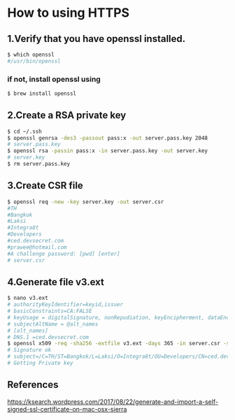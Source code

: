 # How to using HTTPS

## 1.Verify that you have openssl installed.
```bash
$ which openssl
#/usr/bin/openssl
```
### if not, install openssl using
```bash
$ brew install openssl
```

## 2.Create a RSA private key
```bash
$ cd ~/.ssh
$ openssl genrsa -des3 -passout pass:x -out server.pass.key 2048
# server.pass.key
$ openssl rsa -passin pass:x -in server.pass.key -out server.key
# server.key
$ rm server.pass.key
```
## 3.Create CSR file
```bash
$ openssl req -new -key server.key -out server.csr
#TH
#Bangkok
#Laksi
#Integra8t
#Developers
#ced.devsecret.com
#prawee@hotmail.com
#A challenge password: [pwd] [enter]
# server.csr
```

## 4.Generate file v3.ext
```bash
$ nano v3.ext
# authorityKeyIdentifier=keyid,issuer
# basicConstraints=CA:FALSE
# keyUsage = digitalSignature, nonRepudiation, keyEncipherment, dataEncipherment
# subjectAltName = @alt_names
# [alt_names]
# DNS.1 =ced.devsecret.com
$ openssl x509 -req -sha256 -extfile v3.ext -days 365 -in server.csr -signkey server.key -out server.crt
# Signature ok
# subject=/C=TH/ST=Bangkok/L=Laksi/O=Integra8t/OU=Developers/CN=ced.devsecret.com/emailAddress=prawee@hotmail.com
# Getting Private key
```

## References
https://ksearch.wordpress.com/2017/08/22/generate-and-import-a-self-signed-ssl-certificate-on-mac-osx-sierra